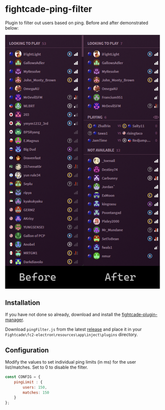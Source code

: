 # fightcade-ping-filter
Plugin to filter out users based on ping. Before and after demonstrated below:

[![before](./img/before-and-after.png)](./img/before-and-after.png)

## Installation

If you have not done so already, download and install the [fightcade-plugin-manager](https://github.com/nmur/fightcade-plugin-manager).

Download `pingFilter.js` from the latest [release](https://github.com/nmur/fightcade-plugin-ping-filter/releases) and place it in your `Fightcade\fc2-electron\resources\app\inject\plugins` directory.

## Configuration
Modify the values to set individual ping limits (in ms) for the user list/matches. Set to 0 to disable the filter.

```js
const CONFIG = {
    pingLimit : {
        users: 150,
        matches: 150
    }
};
```
